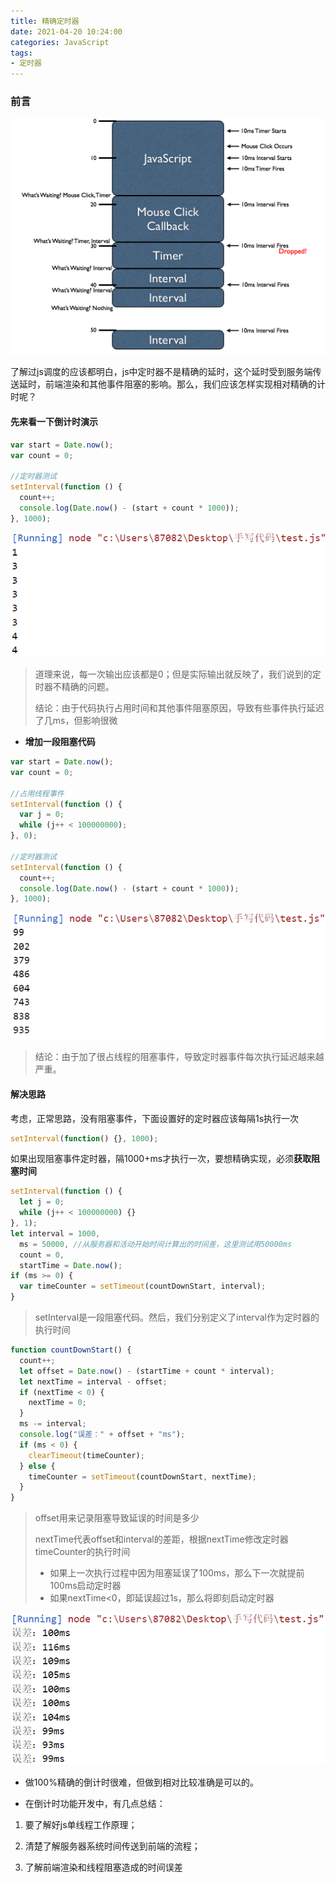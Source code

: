 ```yaml
---
title: 精确定时器
date: 2021-04-20 10:24:00
categories: JavaScript
tags:
- 定时器
---
```


### 前言

![js线程](精确定时器/1425041883_52_w1024_h768.png)

了解过js调度的应该都明白，js中定时器不是精确的延时，这个延时受到服务端传送延时，前端渲染和其他事件阻塞的影响。那么，我们应该怎样实现相对精确的计时呢？

<!--more -->

#### 先来看一下倒计时演示

```js
var start = Date.now();
var count = 0;

//定时器测试
setInterval(function () {
  count++;
  console.log(Date.now() - (start + count * 1000));
}, 1000);
```

![test1](精确定时器/image-20210420103459713.png)

> 道理来说，每一次输出应该都是0；但是实际输出就反映了，我们说到的定时器不精确的问题。
>
> 结论：由于代码执行占用时间和其他事件阻塞原因，导致有些事件执行延迟了几ms，但影响很微

- **增加一段阻塞代码**

```js
var start = Date.now();
var count = 0;

//占用线程事件
setInterval(function () {
  var j = 0;
  while (j++ < 100000000);
}, 0);

//定时器测试
setInterval(function () {
  count++;
  console.log(Date.now() - (start + count * 1000));
}, 1000);
```

![test2](精确定时器/image-20210420103840751.png)

> 结论：由于加了很占线程的阻塞事件，导致定时器事件每次执行延迟越来越严重。

#### 解决思路

考虑，正常思路，没有阻塞事件，下面设置好的定时器应该每隔1s执行一次

```js
setInterval(function() {}, 1000);
```

如果出现阻塞事件定时器，隔1000+ms才执行一次，要想精确实现，必须**获取阻塞时间**

```js
setInterval(function () {
  let j = 0;
  while (j++ < 100000000) {}
}, 1);
let interval = 1000,
  ms = 50000, //从服务器和活动开始时间计算出的时间差，这里测试用50000ms
  count = 0,
  startTime = Date.now();
if (ms >= 0) {
  var timeCounter = setTimeout(countDownStart, interval);
}
```

>setInterval是一段阻塞代码。然后，我们分别定义了interval作为定时器的执行时间

```js
function countDownStart() {
  count++;
  let offset = Date.now() - (startTime + count * interval);
  let nextTime = interval - offset;
  if (nextTime < 0) {
    nextTime = 0;
  }
  ms -= interval;
  console.log("误差：" + offset + "ms");
  if (ms < 0) {
    clearTimeout(timeCounter);
  } else {
    timeCounter = setTimeout(countDownStart, nextTime);
  }
}
```

>offset用来记录阻塞导致延误的时间是多少
>
>nextTime代表offset和interval的差距，根据nextTime修改定时器timeCounter的执行时间
>
>- 如果上一次执行过程中因为阻塞延误了100ms，那么下一次就提前100ms启动定时器
>- 如果nextTime<0，即延误超过1s，那么将即刻启动定时器

![test3](精确定时器/image-20210420105308836.png)

- 做100%精确的倒计时很难，但做到相对比较准确是可以的。

- 在倒计时功能开发中，有几点总结：

1. 要了解好js单线程工作原理；

2. 清楚了解服务器系统时间传送到前端的流程；

3. 了解前端渲染和线程阻塞造成的时间误差



